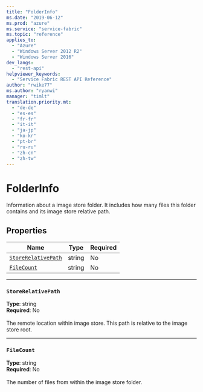 ```yaml
---
title: "FolderInfo"
ms.date: "2019-06-12"
ms.prod: "azure"
ms.service: "service-fabric"
ms.topic: "reference"
applies_to: 
  - "Azure"
  - "Windows Server 2012 R2"
  - "Windows Server 2016"
dev_langs: 
  - "rest-api"
helpviewer_keywords: 
  - "Service Fabric REST API Reference"
author: "rwike77"
ms.author: "ryanwi"
manager: "timlt"
translation.priority.mt: 
  - "de-de"
  - "es-es"
  - "fr-fr"
  - "it-it"
  - "ja-jp"
  - "ko-kr"
  - "pt-br"
  - "ru-ru"
  - "zh-cn"
  - "zh-tw"
---
```

# FolderInfo

Information about a image store folder. It includes how many files this folder contains and its image store relative path.

## Properties
| Name | Type | Required |
| --- | --- | --- |
| [`StoreRelativePath`](#storerelativepath) | string | No |
| [`FileCount`](#filecount) | string | No |

____
### `StoreRelativePath`
__Type__: string <br/>
__Required__: No<br/>
<br/>
The remote location within image store. This path is relative to the image store root.

____
### `FileCount`
__Type__: string <br/>
__Required__: No<br/>
<br/>
The number of files from within the image store folder.
